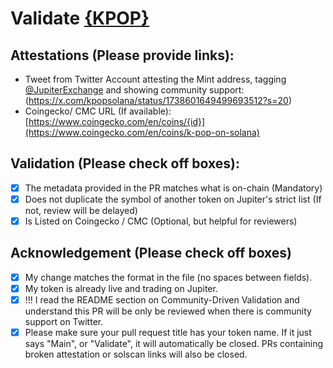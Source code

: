 # Validate [{KPOP}](https://solscan.io/token/{DcUoGUeNTLhhzyrcz49LE7z3MEFwca2N9uSw1xbVi1gm})

## Attestations (Please provide links):
- Tweet from Twitter Account attesting the Mint address, tagging [@JupiterExchange](https://twitter.com/JupiterExchange) and showing community support: (https://x.com/kpopsolana/status/1738601649499693512?s=20)
- Coingecko/ CMC URL (If available): [https://www.coingecko.com/en/coins/{id}](https://www.coingecko.com/en/coins/k-pop-on-solana)

## Validation (Please check off boxes):
- [X] The metadata provided in the PR matches what is on-chain (Mandatory)
- [X] Does not duplicate the symbol of another token on Jupiter's strict list (If not, review will be delayed)
- [X] Is Listed on Coingecko / CMC (Optional, but helpful for reviewers)  

## Acknowledgement (Please check off boxes)
- [X] My change matches the format in the file (no spaces between fields).
- [X] My token is already live and trading on Jupiter.
- [X] !!! I read the README section on Community-Driven Validation and understand this PR will be only be reviewed when there is community support on Twitter.
- [X] Please make sure your pull request title has your token name. If it just says "Main", or "Validate", it will automatically be closed. PRs containing broken attestation or solscan links will also be closed.
